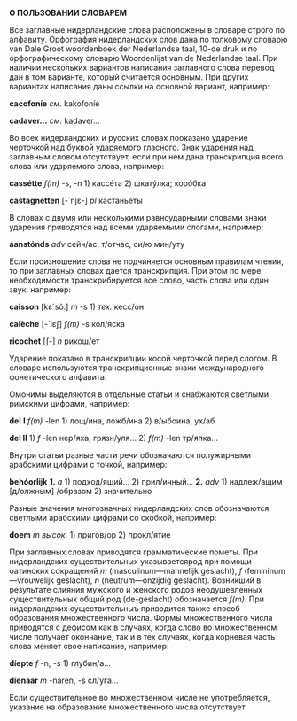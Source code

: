 **О ПОЛЬЗОВАНИИ СЛОВАРЕМ**

Все заглавные нидерландские слова расположены в словаре строго по алфавиту. Орфография нидерландских слов дана по толковому словарю van Dale Groot woordenboek der Nederlandse taal, 10-de druk и по орфографическому словарю Woordenlijst van de Nederlandse taal. При наличии нескольких вариантов написания заглавного слова перевод дан в том варианте, который считается основным. При других вариантах написания даны ссылки на основной вариант, например:

**cacofoníe** _см._ kakofoníe

**cadaver...** _см._ kadaver...

Во всех нидерландских и русских словах пооказано ударение черточкой над буквой ударяемого гласного. Знак ударения над заглавным словом отсутствует, если при нем дана транскрипция всего слова или ударяемого слова, например:

**cassétte** _f\(m\)_ -s, -n 1\) кассéта 2\) шкатýлка; корóбка

**castagnetten** \[-´njɛ-\] _pl_ кастаньéты

В словах с двумя или несколькими равноударными словами знаки ударения приводятся над всеми ударяемыми слогами, например:

**áanstónds** _adv_ сейч/ас, т/отчас, си/ю мин/уту

Если произношение слова не подчиняется основным правилам чтения, то при заглавных словах дается транскрипция. При этом по мере необходимости транскрибируется все слово, часть слова или один звук, например:

**caisson** \[kɛ´sõ:\] _m_ -s 1\) _тех._ кесс/он

**calèche** \[-´lɛʃ\] _f\(m\)_ -s кол/яска

**ricochet** \[ʃ-\] _n_ рикош/ет

Ударение показано в транскрипции косой черточкой перед слогом. В словаре используются транскрипционные знаки международного фонетического алфавита.

Омонимы выделяются в отдельные статьи и снабжаются светлыми римскими цифрами, например:

**del** **I** _f\(m\)_ -len 1\) лощ/ина, ложб/ина 2\) в/ыбоина, ух/аб

**del II** 1\) _f_ -len нер/яха, грязн/уля... 2\) _f\(m\)_ -len тр/япка...

Внутри статьи разные части речи обозначаются полужирными арабскими цифрами с точкой, например:

**behóorlijk** **1.**  _a_ 1\) подход/ящий... 2\) прил/ичный... **2.** _adv_ 1\) надлеж/ащим \[д/олжным\] /образом 2\) значительно

Разные значения многозначных нидерландских слов обозначаются светлыми арабскими цифрами со скобкой, например:

**doem** _m_ _высок._ 1\) пригов/ор 2\) прокл/ятие

При заглавных словах приводятся грамматические пометы. При нидерландских существительных указываетсярод при помощи оатинских сокращений _m_ \(masculinum—mannelijk geslacht\), _f_ \(femininum—vrouwelijk geslacht\), _n_ \(neutrum—onzijdig geslacht\). Возникший в результате слияния мужского и женского родов неодушевленных существительных общий род \(de-geslacht\) обозначается _f\(m\)_. При нидерландских существительныъ приводится также способ образования множественного числа. Формы множественного числа приводятся с дефисом как в случаях, когда слово во множественном числе получает окончание, так и в тех случаях, когда корневая часть слова меняет свое написание, например:

**díepte** _f_ -n, -s 1\) глубин/а...

**díenaar** _m_ -naren, -s сл/уга...

Если существительное во множественном числе не употребляется, указание на образование множественного числа отсутствует.


